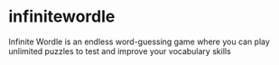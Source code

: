 # infinitewordle
Infinite Wordle is an endless word-guessing game where you can play unlimited puzzles to test and improve your vocabulary skills
